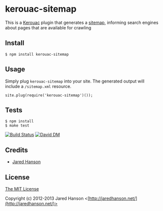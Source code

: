 # kerouac-sitemap

This is a [Kerouac](https://github.com/jaredhanson/kerouac) plugin that
generates a [sitemap](http://www.sitemaps.org/), informing search engines about
pages that are available for crawling

## Install

    $ npm install kerouac-sitemap
    
## Usage

Simply plug `kerouac-sitemap` into your site.  The generated output will include
a `/sitemap.xml` resource.

    site.plug(require('kerouac-sitemap')());

## Tests

    $ npm install
    $ make test

[![Build Status](https://secure.travis-ci.org/jaredhanson/kerouac-sitemap.png)](http://travis-ci.org/jaredhanson/kerouac-sitemap)  [![David DM](https://david-dm.org/jaredhanson/kerouac-sitemap.png)](http://david-dm.org/jaredhanson/kerouac-sitemap)

## Credits

  - [Jared Hanson](http://github.com/jaredhanson)

## License

[The MIT License](http://opensource.org/licenses/MIT)

Copyright (c) 2012-2013 Jared Hanson <[http://jaredhanson.net/](http://jaredhanson.net/)>
